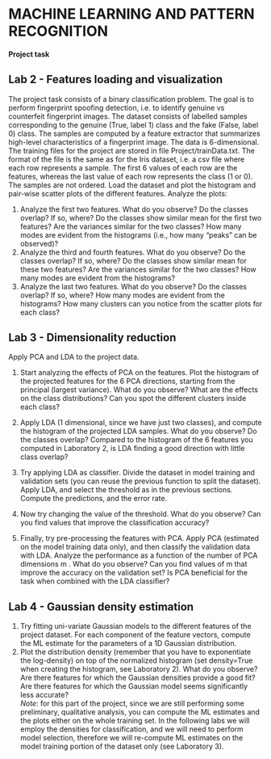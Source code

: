 # MACHINE LEARNING AND PATTERN RECOGNITION
#### Project task
## Lab 2 - Features loading and visualization
The project task consists of a binary classification problem. The goal is to perform fingerprint spoofing detection, i.e. to identify genuine vs counterfeit fingerprint images. The dataset consists of labelled samples corresponding to the genuine (True, label 1) class and the fake (False, label 0) class. The samples are computed by a feature extractor that summarizes high-level characteristics of a fingerprint image. The data is 6-dimensional.
The training files for the project are stored in file Project/trainData.txt. The format of the file is the same as for the Iris dataset, i.e. a csv file where each row represents a sample. The first 6 values of each row are the features, whereas the last value of each row represents the class (1 or 0). The samples are not ordered. 
Load the dataset and plot the histogram and pair-wise scatter plots of the different features. Analyze the plots:
1.	Analyze the first two features. What do you observe? Do the classes overlap? If so, where? Do the classes show similar mean for the first two features? Are the variances similar for the two classes? How many modes are evident from the histograms (i.e., how many “peaks” can be observed)?
2.	Analyze the third and fourth features. What do you observe? Do the classes overlap? If so, where? Do the classes show similar mean for these two features? Are the variances similar for the two classes? How many modes are evident from the histograms?
3.	Analyze the last two features. What do you observe? Do the classes overlap? If so, where? How many modes are evident from the histograms? How many clusters can you notice from the scatter plots for each class?
## Lab 3 - Dimensionality reduction
Apply PCA and LDA to the project data.
1. Start analyzing the effects of PCA on the features. Plot
the histogram of the projected features for the 6 PCA directions, starting from the principal (largest
variance). What do you observe? What are the effects on the class distributions? Can you spot the
different clusters inside each class?

2. Apply LDA (1 dimensional, since we have just two classes), and compute the histogram of the projected
LDA samples. What do you observe? Do the classes overlap? Compared to the histogram of the 6
features you computed in Laboratory 2, is LDA finding a good direction with little class overlap?

3. Try applying LDA as classifier. Divide the dataset in model training and validation sets (you can reuse
the previous function to split the dataset). Apply LDA, and select the threshold as in the previous
sections. Compute the predictions, and the error rate.

4. Now try changing the value of the threshold. What do you observe? Can you find values that improve
the classification accuracy?

5. Finally, try pre-processing the features with PCA. Apply PCA (estimated on the model training data
only), and then classify the validation data with LDA. Analyze the performance as a function of the
number of PCA dimensions m . What do you observe? Can you find values of m that improve the
accuracy on the validation set? Is PCA beneficial for the task when combined with the LDA classifier?
## Lab 4 - Gaussian density estimation
1. Try fitting uni-variate Gaussian models to the different features of the project dataset. For each component
of the feature vectors, compute the ML estimate for the parameters of a 1D Gaussian distribution.
2. Plot the distribution density (remember that you have to exponentiate the log-density) on top of the
normalized histogram (set density=True when creating the histogram, see Laboratory 2). What do
you observe? Are there features for which the Gaussian densities provide a good fit? Are there features
for which the Gaussian model seems significantly less accurate?  
*Note*: for this part of the project, since we are still performing some preliminary, qualitative analysis,
you can compute the ML estimates and the plots either on the whole training set. In the following labs
we will employ the densities for classification, and we will need to perform model selection, therefore we
will re-compute ML estimates on the model training portion of the dataset only (see Laboratory 3).